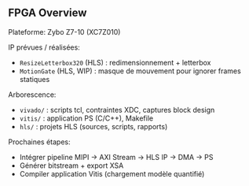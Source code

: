 ## FPGA Overview

Plateforme: Zybo Z7-10 (XC7Z010)

IP prévues / réalisées:
- `ResizeLetterbox320` (HLS) : redimensionnement + letterbox
- `MotionGate` (HLS, WIP) : masque de mouvement pour ignorer frames statiques

Arborescence:
- `vivado/` : scripts tcl, contraintes XDC, captures block design
- `vitis/` : application PS (C/C++), Makefile
- `hls/` : projets HLS (sources, scripts, rapports)

Prochaines étapes:
- Intégrer pipeline MIPI → AXI Stream → HLS IP → DMA → PS
- Générer bitstream + export XSA
- Compiler application Vitis (chargement modèle quantifié)
